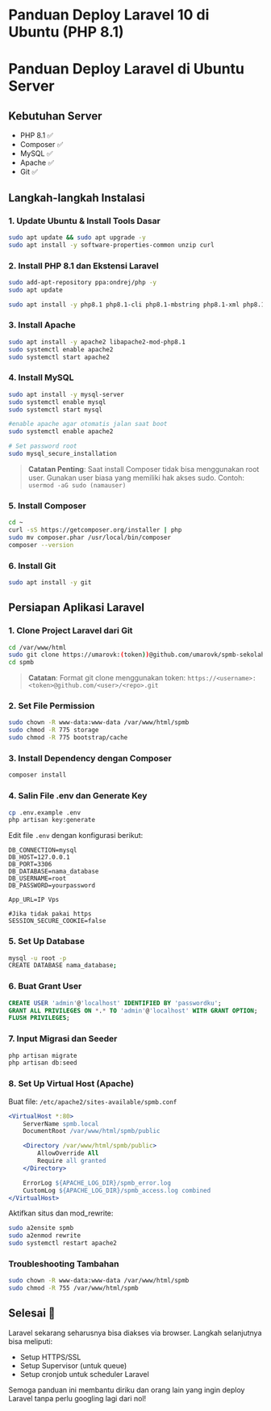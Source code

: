 # Panduan Deploy Laravel 10 di Ubuntu (PHP 8.1)

# Panduan Deploy Laravel di Ubuntu Server

## Kebutuhan Server

- PHP 8.1 ✅
- Composer ✅
- MySQL ✅
- Apache ✅
- Git ✅

## Langkah-langkah Instalasi

### 1. Update Ubuntu & Install Tools Dasar

```bash
sudo apt update && sudo apt upgrade -y
sudo apt install -y software-properties-common unzip curl
```

### 2. Install PHP 8.1 dan Ekstensi Laravel

```bash
sudo add-apt-repository ppa:ondrej/php -y
sudo apt update

sudo apt install -y php8.1 php8.1-cli php8.1-mbstring php8.1-xml php8.1-bcmath php8.1-curl php8.1-mysql php8.1-zip php8.1-common php8.1-readline
```

### 3. Install Apache

```bash
sudo apt install -y apache2 libapache2-mod-php8.1
sudo systemctl enable apache2
sudo systemctl start apache2
```

### 4. Install MySQL

```bash
sudo apt install -y mysql-server
sudo systemctl enable mysql
sudo systemctl start mysql

#enable apache agar otomatis jalan saat boot
sudo systemctl enable apache2

# Set password root
sudo mysql_secure_installation
```

> **Catatan Penting**: Saat install Composer tidak bisa menggunakan root user. Gunakan user biasa yang memiliki hak akses sudo.
> Contoh: `usermod -aG sudo (namauser)`

### 5. Install Composer

```bash
cd ~
curl -sS https://getcomposer.org/installer | php
sudo mv composer.phar /usr/local/bin/composer
composer --version
```

### 6. Install Git

```bash
sudo apt install -y git
```

## Persiapan Aplikasi Laravel

### 1. Clone Project Laravel dari Git

```bash
cd /var/www/html
sudo git clone https://umarovk:(token))@github.com/umarovk/spmb-sekolah.git spmb
cd spmb
```

> **Catatan**: Format git clone menggunakan token:
> `https://<username>:<token>@github.com/<user>/<repo>.git`

### 2. Set File Permission

```bash
sudo chown -R www-data:www-data /var/www/html/spmb
sudo chmod -R 775 storage
sudo chmod -R 775 bootstrap/cache
```

### 3. Install Dependency dengan Composer

```bash
composer install
```

### 4. Salin File .env dan Generate Key

```bash
cp .env.example .env
php artisan key:generate
```

Edit file `.env` dengan konfigurasi berikut:

```env
DB_CONNECTION=mysql
DB_HOST=127.0.0.1
DB_PORT=3306
DB_DATABASE=nama_database
DB_USERNAME=root
DB_PASSWORD=yourpassword

App_URL=IP Vps

#Jika tidak pakai https
SESSION_SECURE_COOKIE=false
```

### 5. Set Up Database

```bash
mysql -u root -p
CREATE DATABASE nama_database;
```

### 6. Buat Grant User

```sql
CREATE USER 'admin'@'localhost' IDENTIFIED BY 'passwordku';
GRANT ALL PRIVILEGES ON *.* TO 'admin'@'localhost' WITH GRANT OPTION;
FLUSH PRIVILEGES;
```

### 7. Input Migrasi dan Seeder

```bash
php artisan migrate
php artisan db:seed
```

### 8. Set Up Virtual Host (Apache)

Buat file: `/etc/apache2/sites-available/spmb.conf`

```apache
<VirtualHost *:80>
    ServerName spmb.local
    DocumentRoot /var/www/html/spmb/public

    <Directory /var/www/html/spmb/public>
        AllowOverride All
        Require all granted
    </Directory>

    ErrorLog ${APACHE_LOG_DIR}/spmb_error.log
    CustomLog ${APACHE_LOG_DIR}/spmb_access.log combined
</VirtualHost>
```

Aktifkan situs dan mod_rewrite:

```bash
sudo a2ensite spmb
sudo a2enmod rewrite
sudo systemctl restart apache2
```

### Troubleshooting Tambahan

```bash
sudo chown -R www-data:www-data /var/www/html/spmb
sudo chmod -R 755 /var/www/html/spmb
```


## Selesai 🎉

Laravel sekarang seharusnya bisa diakses via browser. 
Langkah selanjutnya bisa meliputi:
- Setup HTTPS/SSL
- Setup Supervisor (untuk queue)
- Setup cronjob untuk scheduler Laravel

Semoga panduan ini membantu diriku dan orang lain yang ingin deploy Laravel tanpa perlu googling lagi dari nol!
